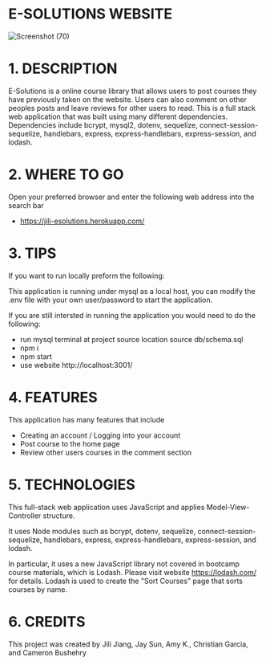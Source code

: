 # E-SOLUTIONS WEBSITE

![Screenshot (70)](https://user-images.githubusercontent.com/73008338/141357308-c25029c3-0743-41de-9568-82235c21479e.png)


# 1. DESCRIPTION
E-Solutions is a online course library that allows users to post courses they have previously taken on the website. Users can also comment on other peoples posts and leave reviews for other users to read. This is a full stack web application that was built using many different dependencies. Dependencies include bcrypt, mysql2, dotenv, sequelize, connect-session-sequelize, handlebars, express, express-handlebars, express-session, and lodash.

# 2. WHERE TO GO 
Open your preferred browser and enter the following web address into the search bar 

 - https://jili-esolutions.herokuapp.com/

# 3. TIPS 
If you want to run locally preform the following:

This application is running under mysql as a local host, you can modify the .env file with your own user/password to start the application.

If you are still intersted in running the application you would need to do the following:

 - run mysql terminal at project source location source db/schema.sql
 - npm i
 - npm start
 - use website http://localhost:3001/

# 4. FEATURES
This application has many features that include 

 - Creating an account / Logging into your account
 - Post course to the home page
 - Review other users courses in the comment section

# 5. TECHNOLOGIES
This full-stack web application uses JavaScript and applies Model-View-Controller structure.  

It uses Node modules such as bcrypt, dotenv, sequelize, connect-session-sequelize, handlebars, express, express-handlebars, express-session, and lodash. 

In particular, it uses a new JavaScript library not covered in bootcamp course materials, which is Lodash.
Please visit website https://lodash.com/ for details.
Lodash is used to create the "Sort Courses" page that sorts courses by name. 

# 6. CREDITS
This project was created by Jili Jiang, Jay Sun, Amy K., Christian Garcia, and Cameron Bushehry
